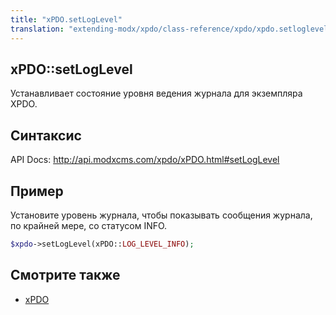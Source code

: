 ```yaml
---
title: "xPDO.setLogLevel"
translation: "extending-modx/xpdo/class-reference/xpdo/xpdo.setloglevel"
---
```


## xPDO::setLogLevel

Устанавливает состояние уровня ведения журнала для экземпляра XPDO.

## Синтаксис

API Docs: <http://api.modxcms.com/xpdo/xPDO.html#setLogLevel>

## Пример

Установите уровень журнала, чтобы показывать сообщения журнала, по крайней мере, со статусом INFO.

```php
$xpdo->setLogLevel(xPDO::LOG_LEVEL_INFO);
```

## Смотрите также

-   [xPDO](extending-modx/xpdo "xPDO")
